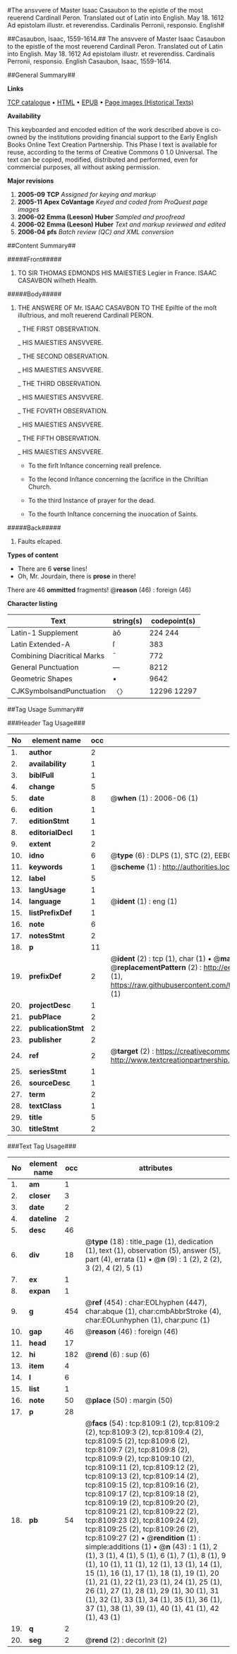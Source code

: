#The ansvvere of Master Isaac Casaubon to the epistle of the most reuerend Cardinall Peron. Translated out of Latin into English. May 18. 1612 Ad epistolam illustr. et reverendiss. Cardinalis Perronii, responsio. English#

##Casaubon, Isaac, 1559-1614.##
The ansvvere of Master Isaac Casaubon to the epistle of the most reuerend Cardinall Peron. Translated out of Latin into English. May 18. 1612
Ad epistolam illustr. et reverendiss. Cardinalis Perronii, responsio. English
Casaubon, Isaac, 1559-1614.

##General Summary##

**Links**

[TCP catalogue](http://www.ota.ox.ac.uk/tcp/)  • 
[HTML](http://tei.it.ox.ac.uk/tcp/Texts-HTML/free/A18/A18100.html)  • 
[EPUB](http://tei.it.ox.ac.uk/tcp/Texts-EPUB/free/A18/A18100.epub) • 
[Page images (Historical Texts)](https://data.historicaltexts.jisc.ac.uk/view?pubId=eebo-99843379e&pageId=eebo-99843379e-8109-1)

**Availability**

This keyboarded and encoded edition of the
	       work described above is co-owned by the institutions
	       providing financial support to the Early English Books
	       Online Text Creation Partnership. This Phase I text is
	       available for reuse, according to the terms of Creative
	       Commons 0 1.0 Universal. The text can be copied,
	       modified, distributed and performed, even for
	       commercial purposes, all without asking permission.

**Major revisions**

1. __2005-09__ __TCP__ *Assigned for keying and markup*
1. __2005-11__ __Apex CoVantage__ *Keyed and coded from ProQuest page images*
1. __2006-02__ __Emma (Leeson) Huber__ *Sampled and proofread*
1. __2006-02__ __Emma (Leeson) Huber__ *Text and markup reviewed and edited*
1. __2006-04__ __pfs__ *Batch review (QC) and XML conversion*

##Content Summary##

#####Front#####

1. TO SIR THOMAS EDMONDS HIS MAIESTIES Legier in France. ISAAC CASAVBON wiſheth Health.

#####Body#####

1. THE ANSWERE OF Mr. ISAAC CASAVBON TO THE Epiſtle of the moſt illuſtrious, and moſt reuerend Cardinall PERON.

    _ THE FIRST OBSERVATION.

    _ HIS MAIESTIES ANSVVERE.

    _ THE SECOND OBSERVATION.

    _ HIS MAIESTIES ANSVVERE.

    _ THE THIRD OBSERVATION.

    _ HIS MAIESTIES ANSVVERE.

    _ THE FOVRTH OBSERVATION.

    _ HIS MAIESTIES ANSVVERE.

    _ THE FIFTH OBSERVATION.

    _ HIS MAIESTIES ANSVVERE.

      * To the firſt Inſtance concerning reall preſence.

      * To the ſecond Inſtance concerning the ſacrifice in the Chriſtian Church.

      * To the third Instance of prayer for the dead.

      * To the fourth Inſtance concerning the inuocation of Saints.

#####Back#####

1. Faults eſcaped.

**Types of content**

  * There are 6 **verse** lines!
  * Oh, Mr. Jourdain, there is **prose** in there!

There are 46 **ommitted** fragments! 
 @__reason__ (46) : foreign (46)

**Character listing**


|Text|string(s)|codepoint(s)|
|---|---|---|
|Latin-1 Supplement|àô|224 244|
|Latin Extended-A|ſ|383|
|Combining             Diacritical Marks|̄|772|
|General Punctuation|—|8212|
|Geometric Shapes|▪|9642|
|CJKSymbolsandPunctuation|〈〉|12296 12297|

##Tag Usage Summary##

###Header Tag Usage###

|No|element name|occ|attributes|
|---|---|---|---|
|1.|__author__|2||
|2.|__availability__|1||
|3.|__biblFull__|1||
|4.|__change__|5||
|5.|__date__|8| @__when__ (1) : 2006-06 (1)|
|6.|__edition__|1||
|7.|__editionStmt__|1||
|8.|__editorialDecl__|1||
|9.|__extent__|2||
|10.|__idno__|6| @__type__ (6) : DLPS (1), STC (2), EEBO-CITATION (1), PROQUEST (1), VID (1)|
|11.|__keywords__|1| @__scheme__ (1) : http://authorities.loc.gov/ (1)|
|12.|__label__|5||
|13.|__langUsage__|1||
|14.|__language__|1| @__ident__ (1) : eng (1)|
|15.|__listPrefixDef__|1||
|16.|__note__|6||
|17.|__notesStmt__|2||
|18.|__p__|11||
|19.|__prefixDef__|2| @__ident__ (2) : tcp (1), char (1)  •  @__matchPattern__ (2) : ([0-9\-]+):([0-9IVX]+) (1), (.+) (1)  •  @__replacementPattern__ (2) : http://eebo.chadwyck.com/downloadtiff?vid=$1&page=$2 (1), https://raw.githubusercontent.com/textcreationpartnership/Texts/master/tcpchars.xml#$1 (1)|
|20.|__projectDesc__|1||
|21.|__pubPlace__|2||
|22.|__publicationStmt__|2||
|23.|__publisher__|2||
|24.|__ref__|2| @__target__ (2) : https://creativecommons.org/publicdomain/zero/1.0/ (1), http://www.textcreationpartnership.org/docs/. (1)|
|25.|__seriesStmt__|1||
|26.|__sourceDesc__|1||
|27.|__term__|2||
|28.|__textClass__|1||
|29.|__title__|5||
|30.|__titleStmt__|2||


###Text Tag Usage###

|No|element name|occ|attributes|
|---|---|---|---|
|1.|__am__|1||
|2.|__closer__|3||
|3.|__date__|2||
|4.|__dateline__|2||
|5.|__desc__|46||
|6.|__div__|18| @__type__ (18) : title_page (1), dedication (1), text (1), observation (5), answer (5), part (4), errata (1)  •  @__n__ (9) : 1 (2), 2 (2), 3 (2), 4 (2), 5 (1)|
|7.|__ex__|1||
|8.|__expan__|1||
|9.|__g__|454| @__ref__ (454) : char:EOLhyphen (447), char:abque (1), char:cmbAbbrStroke (4), char:EOLunhyphen (1), char:punc (1)|
|10.|__gap__|46| @__reason__ (46) : foreign (46)|
|11.|__head__|17||
|12.|__hi__|182| @__rend__ (6) : sup (6)|
|13.|__item__|4||
|14.|__l__|6||
|15.|__list__|1||
|16.|__note__|50| @__place__ (50) : margin (50)|
|17.|__p__|28||
|18.|__pb__|54| @__facs__ (54) : tcp:8109:1 (2), tcp:8109:2 (2), tcp:8109:3 (2), tcp:8109:4 (2), tcp:8109:5 (2), tcp:8109:6 (2), tcp:8109:7 (2), tcp:8109:8 (2), tcp:8109:9 (2), tcp:8109:10 (2), tcp:8109:11 (2), tcp:8109:12 (2), tcp:8109:13 (2), tcp:8109:14 (2), tcp:8109:15 (2), tcp:8109:16 (2), tcp:8109:17 (2), tcp:8109:18 (2), tcp:8109:19 (2), tcp:8109:20 (2), tcp:8109:21 (2), tcp:8109:22 (2), tcp:8109:23 (2), tcp:8109:24 (2), tcp:8109:25 (2), tcp:8109:26 (2), tcp:8109:27 (2)  •  @__rendition__ (1) : simple:additions (1)  •  @__n__ (43) : 1 (1), 2 (1), 3 (1), 4 (1), 5 (1), 6 (1), 7 (1), 8 (1), 9 (1), 10 (1), 11 (1), 12 (1), 13 (1), 14 (1), 15 (1), 16 (1), 17 (1), 18 (1), 19 (1), 20 (1), 21 (1), 22 (1), 23 (1), 24 (1), 25 (1), 26 (1), 27 (1), 28 (1), 29 (1), 30 (1), 31 (1), 32 (1), 33 (1), 34 (1), 35 (1), 36 (1), 37 (1), 38 (1), 39 (1), 40 (1), 41 (1), 42 (1), 43 (1)|
|19.|__q__|2||
|20.|__seg__|2| @__rend__ (2) : decorInit (2)|
